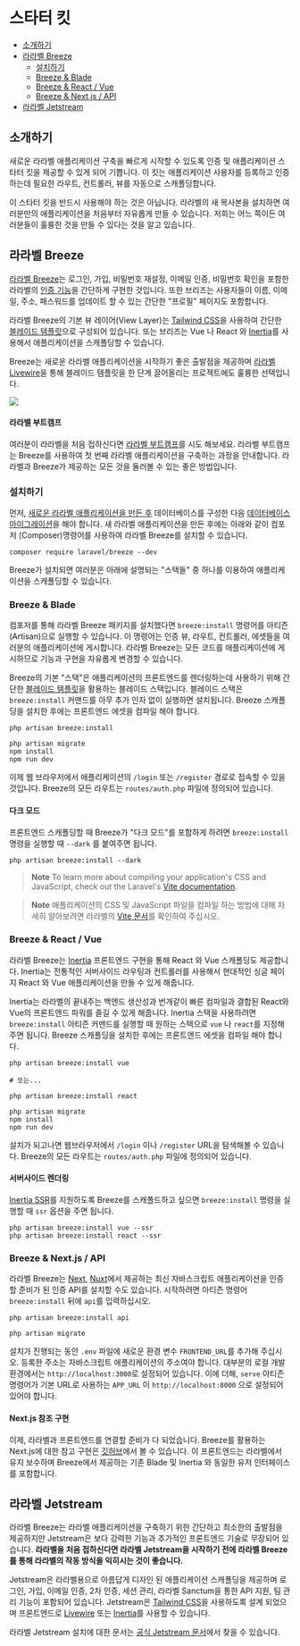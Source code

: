# 스타터 킷

- [소개하기](#introduction)
- [라라벨 Breeze](#laravel-breeze)
	- [설치하기](#laravel-breeze-installation)
    - [Breeze & Blade](#breeze-and-blade)
    - [Breeze & React / Vue](#breeze-and-inertia)
    - [Breeze & Next.js / API](#breeze-and-next)	
- [라라벨 Jetstream](#laravel-jetstream)

<a name="introduction"></a>
## 소개하기

새로운 라라벨 애플리케이션 구축을 빠르게 시작할 수 있도록 인증 및 애플리케이션 스타터 킷을 제공할 수 있게 되어 기쁩니다. 이 킷는 애플리케이션 사용자를 등록하고 인증하는데 필요한 라우트, 컨트롤러, 뷰를 자동으로 스캐폴딩합니다.

이 스타터 킷을 반드시 사용해야 하는 것은 아닙니다. 라라벨의 새 복사본을 설치하면 여러분만의 애플리케이션을 처음부터 자유롭게 만들 수 있습니다. 저희는 어느 쪽이든 여러분들이 훌륭한 것을 만들 수 있다는 것을 알고 있습니다.

<a name="laravel-breeze"></a>
## 라라벨 Breeze

[라라벨 Breeze](https://github.com/laravel/breeze)는 로그인, 가입, 비밀번호 재설정, 이메일 인증, 비밀번호 확인을 포함한 라라벨의 [인증 기능](/docs/{{version}}/authentication)을 간단하게 구현한 것입니다. 또한 브리즈는 사용자들이 이름, 이메일, 주소, 패스워드를 업데이트 할 수 있는 간단한 "프로필" 페이지도 포함합니다.

라라벨 Breeze의 기본 뷰 레이어(View Layer)는 [Tailwind CSS](https://tailwindcss.com)을 사용하여 간단한 [블레이드 템플릿](/docs/{{version}}/blade)으로 구성되어 있습니다. 또는 브리즈는 Vue 나 React 와 [Inertia](https://inertiajs.com)를 사용해서 애플리케이션을 스캐폴딩할 수 있습니다.

Breeze는 새로운 라라벨 애플리케이션을 시작하기 좋은 출발점을 제공하며 [라라벨 Livewire](https://laravel-livewire.com)을 통해 블레이드 템플릿을 한 단계 끌어올리는 프로젝트에도 훌륭한 선택입니다.

<img src="https://laravel.com/img/docs/breeze-register.png">

#### 라라벨 부트캠프

여러분이 라라벨을 처음 접하신다면 [라라벨 부트캠프](https://bootcamp.laravel.com)를 시도 해보세요. 라라벨 부트캠프는 Breeze를 사용하여 첫 번째 라라벨 애플리케이션을 구축하는 과정을 안내합니다. 라라벨과 Breeze가 제공하는 모든 것을 둘러볼 수 있는 좋은 방법입니다.

<a name="laravel-breeze-installation"></a>
### 설치하기

먼저, [새로운 라라벨 애플리케이션을 만든 후](/docs/{{version}}/installation) 데이터베이스를 구성한 다음 [데이터베이스 마이그레이션](/docs/{{version}}/migrations)을 해야 합니다. 새 라라벨 애플리케이션을 만든 후에는 아래와 같이 컴포저 (Composer)명령어를 사용하여 라라벨 Breeze를 설치할 수 있습니다. 

```shell
composer require laravel/breeze --dev
```

Breeze가 설치되면 여러분은 아래에 설명되는 "스택들" 중 하나를 이용하여 애플리케이션을 스캐폴딩할 수 있습니다.

<a name="breeze-and-blade"></a>
### Breeze & Blade

컴포저를 통해 라라벨 Breeze 패키지를 설치했다면 `breeze:install` 명령어를 아티즌 (Artisan)으로 실행할 수 있습니다. 이 명령어는 인증 뷰, 라우트, 컨트롤러, 에셋들을 여러분의 애플리케이션에 게시합니다. 라라벨 Breeze는 모든 코드를 애플리케이션에 게시하므로 기능과 구현을 자유롭게 변경할 수 있습니다. 

Breeze의 기본 "스택"은 애플리케이션의 프론트엔드를 렌더링하는데 사용하기 위해 간단한 [블레이드 템플릿](/docs/{{version}}/blade)을 활용하는 블레이드 스택입니다. 블레이드 스택은 `breeze:install` 커맨드를 아무 추가 인자 없이 실행하면 설치됩니다. Breeze 스캐폴딩을 설치한 후에는 프론트엔드 에셋을 컴파일 해야 합니다.

```shell
php artisan breeze:install

php artisan migrate
npm install
npm run dev
```

이제 웹 브라우저에서 애플리케이션의 `/login` 또는 `/register` 경로로 접속할 수 있을 것입니다. Breeze의 모든 라우트는 `routes/auth.php` 파일에 정의되어 있습니다.

<a name="dark-mode"></a>
#### 다크 모드

프론트엔드 스캐폴딩할 때 Breeze가 "다크 모드"를 포함하게 하려면 `breeze:install` 명령을 실행할 때 `--dark` 를 붙여주면 됩니다.

```shell
php artisan breeze:install --dark
```

> **Note**
> To learn more about compiling your application's CSS and JavaScript, check out the Laravel's [Vite documentation](/docs/{{version}}/vite#running-vite).  

> **Note**
> 애플리케이션의 CSS 및 JavaScript 파일을 컴파일 하는 방법에 대해 자세히 알아보려면 라라벨의 [Vite 문서](/docs/{{version}}/vite#running-vite)를 확인하여 주십시오.

<a name="breeze-and-inertia"></a>
### Breeze & React / Vue

라라벨 Breeze는 [Inertia](https://inertiajs.com) 프론트엔드 구현을 통해 React 와 Vue 스캐폴딩도 제공합니다. Inertia는 전통적인 서버사이드 라우팅과 컨트롤러를 사용해서 현대적인 싱글 페이지 React 와 Vue 애플리케이션을 만들 수 있게 해줍니다.

Inertia는 라라벨의 끝내주는 백엔드 생산성과 번개같이 빠른 컴파일과 결합된 React와 Vue의 프론트엔드 파워를 즐길 수 있게 해줍니다. Inertia 스택을 사용하려면 `breeze:install` 아티즌 커맨드를 실행할 때 원하는 스택으로 `vue` 나 `react`를 지정해주면 됩니다. Breeze 스캐폴딩을 설치한 후에는 프론트엔드 에셋을 컴파일 해야 합니다.

```shell
php artisan breeze:install vue

# 또는...

php artisan breeze:install react

php artisan migrate
npm install
npm run dev
```

설치가 되고나면 웹브라우저에서 `/login` 이나 `/register` URL을 탐색해볼 수 있습니다. Breeze의 모든 라우트는 `routes/auth.php` 파일에 정의되어 있습니다.

<a name="server-side-rendering"></a>
#### 서버사이드 렌더링

[Inertia SSR](https://inertiajs.com/server-side-rendering)를 지원하도록 Breeze를 스캐폴드하고 싶으면 `breeze:install` 명령을 실행할 때 `ssr` 옵션을 주면 됩니다.

```shell
php artisan breeze:install vue --ssr
php artisan breeze:install react --ssr
```

<a name="breeze-and-next"></a>
### Breeze & Next.js / API

라라벨 Breeze는 [Next](https://nextjs.org), [Nuxt](https://nuxtjs.org)에서 제공하는 최신 자바스크립트 애플리케이션을 인증할 준비가 된 인증 API를 설치할 수도 있습니다. 시작하려면 아티즌 명령어 `breeze:install` 뒤에 `api`를 입력하십시오.

```shell
php artisan breeze:install api

php artisan migrate
```

설치가 진행되는 동안 `.env` 파일에 새로운 환경 변수 `FRONTEND_URL`를 추가해 주십시오. 등록한 주소는 자바스크립트 애플리케이션의 주소여야 합니다. 대부분의 로컬 개발 환경에서는 `http://localhost:3000`로 설정되어 있습니다. 이에 더해, `serve` 아티즌 명령어가 기본 URL로 사용하는 `APP_URL` 이 `http://localhost:8000` 으로 설정되어있어야 합니다.

<a name="next-reference-implementation"></a>
#### Next.js 참조 구현

이제, 라라벨과 프론트엔드를 연결할 준비가 다 되었습니다. Breeze를 활용하는 Next.js에 대한 참고 구현은 [깃허브](https://github.com/laravel/breeze-next)에서 볼 수 있습니다. 이 프론트엔드는 라라벨에서 유지 보수하며 Breeze에서 제공하는 기존 Blade 및 Inertia 와 동일한 유저 인터페이스를 포함합니다.

<a name="laravel-jetstream"></a>
## 라라벨 Jetstream

라라벨 Breeze는 라라벨 애플리케이션을 구축하기 위한 간단하고 최소한의 출발점을 제공하지만 Jetstream은 보다 강력한 기능과 추가적인 프론트엔드 기술로 무장되어 있습니다. **라라벨을 처음 접하신다면 라라벨 Jetstream을 시작하기 전에 라라벨 Breeze를 통해 라라벨의 작동 방식을 익히시는 것이 좋습니다.**

Jetstream은 라라벨용으로 아름답게 디자인 된 애플리케이션 스캐폴딩을 제공하며 로그인, 가입, 이메일 인증, 2차 인증, 세션 관리, 라라벨 Sanctum을 통한 API 지원, 팀 관리 기능이 포함되어 있습니다. Jetstream은 [Tailwind CSS](https://tailwindcss.com)을 사용하도록 설계 되었으며 프론트엔드로 [Livewire](https://laravel-livewire.com) 또는 [Inertia](https://inertiajs.com)를 사용할 수 있습니다.

라라벨 Jetstream 설치에 대한 문서는 [공식 Jetstream 문서](https://jetstream.laravel.com/2.x/introduction.html)에서 찾을 수 있습니다. 
